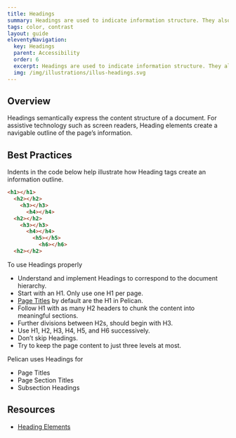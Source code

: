 ```yaml
---
title: Headings
summary: Headings are used to indicate information structure. They also enable accessible access.
tags: color, contrast
layout: guide
eleventyNavigation:
  key: Headings
  parent: Accessibility
  order: 6
  excerpt: Headings are used to indicate information structure. They also enable accessible access.
  img: /img/illustrations/illus-headings.svg
---
```


## Overview

Headings semantically express the content structure of a document. For assistive technology such as screen readers, Heading elements create a navigable outline of the page’s information.

## Best Practices

Indents in the code below help illustrate how Heading tags create an information outline.

```html
<h1></h1>
  <h2></h2>
    <h3></h3>
      <h4></h4>
  <h2></h2>
    <h3></h3>
      <h4></h4>
	    <h5></h5>
		  <h6></h6>
  <h2></h2>
```

To use Headings properly

- Understand and implement Headings to correspond to the document hierarchy.
- Start with an H1. Only use one H1 per page.
- [Page Titles](/components/page-title/) by default are the H1 in Pelican.
- Follow H1 with as many H2 headers to chunk the content into meaningful sections.
- Further divisions between H2s, should begin with H3.
- Use H1, H2, H3, H4, H5, and H6 successively.
- Don’t skip Headings.
- Try to keep the page content to just three levels at most.

Pelican uses Headings for

- Page Titles
- Page Section Titles
- Subsection Headings

## Resources

- [Heading Elements](https://developer.mozilla.org/en-US/docs/Web/HTML/Element/Heading_Elements)
